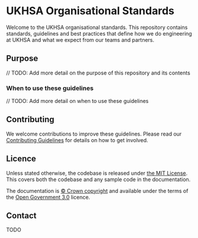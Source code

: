 # UKHSA Organisational Standards

Welcome to the UKHSA organisational standards. This repository contains standards, guidelines and best practices that define how we do engineering at UKHSA and what we expect from our teams and partners.

## Purpose

// TODO: Add more detail on the purpose of this repository and its contents

### When to use these guidelines

// TODO: Add more detail on when to use these guidelines

## Contributing

We welcome contributions to improve these guidelines. Please read our [Contributing Guidelines](CONTRIBUTING.md) for details on how to get involved.

## Licence

Unless stated otherwise, the codebase is released under [the MIT License][mit].
This covers both the codebase and any sample code in the documentation.

The documentation is [© Crown copyright][copyright] and available under the terms
of the [Open Government 3.0][ogl] licence.

## Contact

TODO

[mit]: LICENCE
[copyright]: https://www.nationalarchives.gov.uk/information-management/re-using-public-sector-information/uk-government-licensing-framework/crown-copyright/
[ogl]: https://www.nationalarchives.gov.uk/doc/open-government-licence/version/3/
